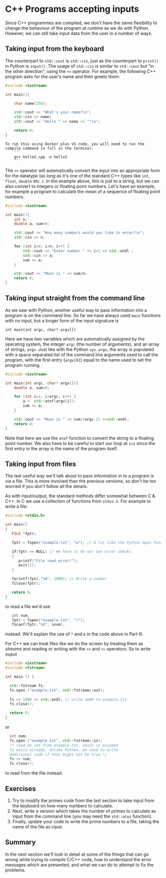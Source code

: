 # C++ Programs accepting inputs

Since C++ programmes are compiled, we don't have the same flexibility to change the behaviour of the program at runtime as we do with Python. However, we can still take input data from the user in a number of ways.

## Taking input from the keyboard

The counterpart to `std::cout` is `std::cin`, just as the counterpart to `print()` in Python is `input()`. The usage of `std::cin` is similar to `std::cout` but "in the other direction", using the `>>` operator. For example, the following C++ program asks for the user's name and then greets them:

```c++
#include <iostream>

int main(){

    char name[256];

    std::cout << "What's your name?\n";
    std::cin >> name;
    std::cout << "Hello " << name << "!\n";

    return 0;
}
```

```{note} 
To run this using Docker plus VS code, you will need to run the compile command in full in the terminal:
    ```
    g++ hello2.cpp -o hello2
    ```
```

The `>>` operator will automatically convert the input into an appropriate form for the datatype (as long as it's one of the standard C++ types like `int`, `float`, `double` etc. ). In the example above, this is just to a string, but we can also convert to integers or floating point numbers. Let's have an example, for example a program to calculate the mean of a sequence of floating point numbers.

```c++
#include <iostream>

int main(){
    int n;
    double a, sum=0;

    std::cout << "How many numbers would you like to enter?\n";
    std::cin >> n;

    for (int i=0; i<n; i++) {
        std::cout << "Enter number " << i+1 << std::endl ;
        std::cin >> a;
        sum += a;    
    }

    std::cout << "Mean is " << sum/n; 
    return 0;
}
```

## Taking input straight from the command line

As we saw with Python, another useful way to pass information into a program is on the command line. So far we have always used `main` functions with no input, but a longer form of the input signature is

```
int main(int argc, char* argv[])
```

Here we have two variables which are automatically assigned by the operating system, the integer `argc` (the number of arguments), and an array of strings, `argv`. Just like with the Python `sys.argv`, the array is populated with a space separated list of the command line arguments used to call the program, with the first entry (`argv[0]`) equal to the name used to set the program running.

```c++
#include <iostream>

int main(int argc, char* argv[]){
    double a, sum=0;

    for (int i=1; i<argc; i++) {
        a =  std::atof(argv[i]);
        sum += a;    
    }

    std::cout << "Mean is " << sum/(argc-1) <<std::endl; 
    return 0;
}
```

Note that here we use the `atof` function to convert the string to a floating point number. We also have to be careful to start our loop at `i=1` since the first entry in the array is the name of the program itself.

## Taking input from files

The last useful way we'll talk about to pass information in to a program is via a file. This is more involved than the previous versions, so don't be too worried if you don't follow all the details.

As with input/output, the standard methods differ somewhat between C & C++. In C we use a collection of functions from `stdio.h`. For example to write a file:

```c
#include <stdio.h>

int main()
{
   FILE *fptr;

   fptr = fopen("example.txt", "w"); // A lot like the Python open function

   if(fptr == NULL) // We have to do our own error checks
   {
      printf("File read error!");   
      exit(1);             
   }

   fprintf(fptr,"%d", 1000); // Write a number
   fclose(fptr);

   return 0;
}

```
to read a file we'd use
```c
   int num;
   fptr = fopen("example.txt", "r"); 
   fscanf(fptr,"%d", &num);
```
instead. We'll explain the use of `*` and `&` in the code above in Part III.

For C++ we can treat files like we do the screen by treating them as _streams_ and reading or writing with the `<<` and `>>` operators. So to write ouput

```c++
#include <iostream>
#include <fstream>

int main () {

  std::fstream fs;
  fs.open ("example.txt", std::fstream::out);
  
  fs << 1000 << std::endl; // write 1000 to example.txt
  fs.close();

  return 0;
}
```

or
```c++
  int num;
  fs.open ("example.txt", std::fstream::in);
  /* read an int from example.txt, which is assumed
  to exist already. Unlike Python, we need to write 
  additional code if that might not be true.*/
  fs >> num; 
  fs.close();
```
to read from the file instead.


## Exercises

 
1. Try to modify the primes code from the last section to take input from the keyboard on how many numbers to calculate.
2. Next, write a version which takes the number of primes to calculate as input from the command line (you may need the `std::atoi` function).
3. Finally, update your code to write the prime numbers to a file, taking the name of the file as input.

## Summary

 In the next section we'll look in detail at some of the things that can go wrong while trying to compile C/C++ code, how to understand the error messages which are presented, and what we can do to attempt to fix the problems.